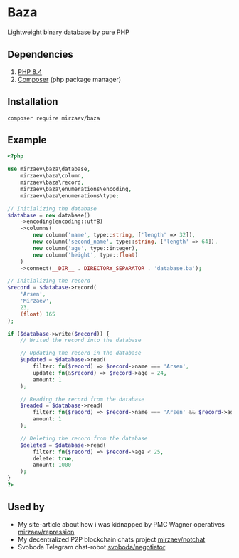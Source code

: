 # Baza
Lightweight binary database by pure PHP<br>

## Dependencies
1. [PHP 8.4](https://www.php.net/releases/8.4/en.php)
2. [Composer](https://getcomposer.org/) (php package manager)

## Installation
`composer require mirzaev/baza`

## Example
```php
<?php

use mirzaev\baza\database,
    mirzaev\baza\column,
    mirzaev\baza\record,
    mirzaev\baza\enumerations\encoding,
    mirzaev\baza\enumerations\type;

// Initializing the database
$database = new database()
    ->encoding(encoding::utf8)
    ->columns(
        new column('name', type::string, ['length' => 32]),
        new column('second_name', type::string, ['length' => 64]),
        new column('age', type::integer),
        new column('height', type::float)
    )
    ->connect(__DIR__ . DIRECTORY_SEPARATOR . 'database.ba');

// Initializing the record
$record = $database->record(
    'Arsen',
    'Mirzaev',
    23,
    (float) 165
);

if ($database->write($record)) {
    // Writed the record into the database

    // Updating the record in the database
    $updated = $database->read(
        filter: fn($record) => $record->name === 'Arsen', 
        update: fn(&$record) => $record->age = 24, 
        amount: 1
    );

    // Reading the record from the database
    $readed = $database->read(
        filter: fn($record) => $record->name === 'Arsen' && $record->age === 24,
        amount: 1
    );

    // Deleting the record from the database
    $deleted = $database->read(
        filter: fn($record) => $record->age < 25,
        delete: true,
        amount: 1000
    );
}
?>
```

## Used by
- My site-article about how i was kidnapped by PMC Wagner operatives [mirzaev/repression](https://git.svoboda.works/mirzaev/repression)
- My decentralized P2P blockchain chats project [mirzaev/notchat](https://git.svoboda.works/mirzaev/notchat)
- Svoboda Telegram chat-robot [svoboda/negotiator](https://git.svoboda.works/svoboda/negotiator)
